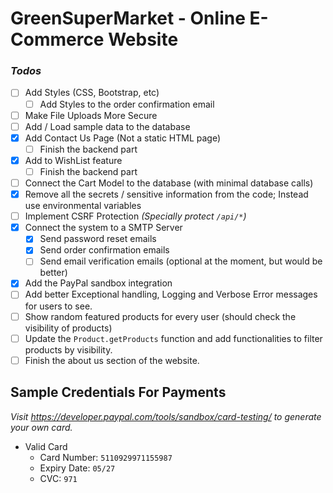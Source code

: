 # GreenSuperMarket - Online E-Commerce Website

### *Todos*
- [ ] Add Styles (CSS, Bootstrap, etc)
  - [ ] Add Styles to the order confirmation email
- [ ] Make File Uploads More Secure
- [ ] Add / Load sample data to the database
- [X] Add Contact Us Page (Not a static HTML page)
  - [ ] Finish the backend part
- [X] Add to WishList feature
  - [ ] Finish the backend part
- [ ] Connect the Cart Model to the database (with minimal database calls)
- [X] Remove all the secrets / sensitive information from the code; Instead use environmental variables
- [ ] Implement CSRF Protection *(Specially protect `/api/*`)*
- [X] Connect the system to a SMTP Server
  - [X] Send password reset emails
  - [X] Send order confirmation emails
  - [ ] Send email verification emails (optional at the moment, but would be better)
- [X] Add the PayPal sandbox integration
- [ ] Add better Exceptional handling, Logging and Verbose Error messages for users to see.
- [ ] Show random featured products for every user (should check the visibility of products)
- [ ] Update the `Product.getProducts` function and add functionalities to filter products by visibility.
- [ ] Finish the about us section of the website.

## Sample Credentials For Payments
*Visit https://developer.paypal.com/tools/sandbox/card-testing/ to generate your own card.*
- Valid Card
  - Card Number: `5110929971155987`
  - Expiry Date: `05/27`
  - CVC: `971`